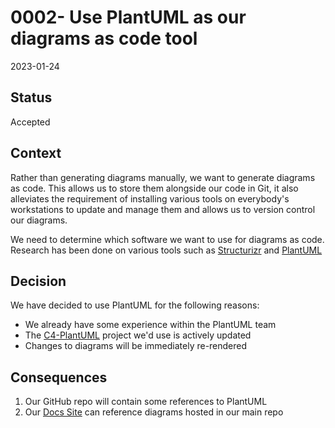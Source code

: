 # 0002- Use PlantUML as our diagrams as code tool

2023-01-24

## Status

Accepted

## Context

Rather than generating diagrams manually, we want to generate diagrams as code. 
This allows us to store them alongside our code in Git, it also alleviates the requirement of installing various tools
on everybody's workstations to update and manage them and allows us to version control our diagrams.

We need to determine which software we want to use for diagrams as code. Research has been done on various tools such 
as [Structurizr](https://structurizr.com/) and [PlantUML](https://plantuml.com/)

## Decision

We have decided to use PlantUML for the following reasons:
- We already have some experience within the PlantUML team
- The [C4-PlantUML](https://github.com/plantuml-stdlib/C4-PlantUML#getting-started) project we'd use is actively updated
- Changes to diagrams will be immediately re-rendered

## Consequences

1. Our GitHub repo will contain some references to PlantUML
2. Our [Docs Site](https://ministryofjustice.github.io/hmpps-integration-api-docs/) can reference diagrams hosted in our
main repo